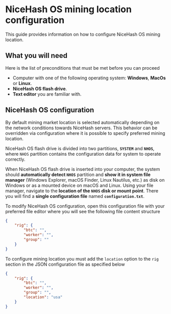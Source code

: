 # NiceHash OS mining location configuration
This guide provides information on how to configure NiceHash OS mining location.

## What you will need
Here is the list of preconditions that must be met before you can proceed
* Computer with one of the following operating system: **Windows**, **MacOs** or **Linux**.
* **NiceHash OS flash drive**.
* **Text editor** you are familiar with.<br/>

## NiceHash OS configuration
By default mining market location is selected automatically depending on the network conditions towards NiceHash servers. This behavior can be overridden via configuration where it is possible to specify preferred mining location.

NiceHash OS flash drive is divided into two partitions, **`SYSTEM`** and **`NHOS`**, where `NHOS` partition contains the configuration data for system to operate correctly.

When NiceHash OS flash drive is inserted into your computer, the system should **automatically detect `NHOS`** partition and **show it in system file manager** (Windows Explorer, macOS Finder, Linux Nautilus, etc.) as disk on Windows or as a mounted device on macOS and Linux. Using your file manager, navigate to the **location of the `NHOS` disk or mount point**. There you will find a **single configuration file** named **`configuration.txt`**.

To modify NiceHash OS configuration, open this configuration file with your preferred file editor where you will see the following file content structure
```json
{
    "rig": {
        "btc": "",
        "worker": "",
        "group": ""
    }
}
```

To configure mining location you must add the `location` option to the `rig` section in the JSON configuration file as specified below
```json
{
    "rig": {
        "btc": "",
        "worker": "",
        "group": "",
        "location": "usa"
    }
}
```
